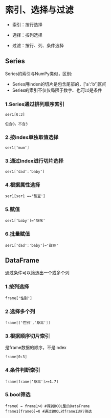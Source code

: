 # 索引、选择与过滤

+ 索引：按行选择

+ 选择：按列选择

+ 过滤：按行、列、条件选择

## Series
Series的索引与NumPy类似，区别:
+ Series用inden的切片是包含尾部的，['a':'b']区间
+ Series的索引不仅仅局限于数字、也可以是条件

### 1.Series通过排列顺序索引
    ser1[0:3]
    
    包含0，不含3
  
### 2.按index单独取值选择
    ser1['mum']

### 3.通过Index进行切片选择
    ser1['dad':'baby']
    
### 4.根据属性选择
    ser1[ser1 =='甜豆']

### 5.赋值
    ser1['baby']='咪咪'

### 6.批量赋值
    ser1['dad':'baby']='甜豆'

## DataFrame

通过条件可以筛选出一个或多个列

### 1.按列选择
    frame['性别']
    
### 2.选择多个列
    frame[['性别','身高']]
    
    
### 3.根据顺序切片索引
是frame数据的顺序，不是index

    frame[0:3]
    
### 4.条件判断索引

    frame[frame['身高']>=1.7]
    
### 5.bool筛选
    frame6 = frame1>0 #得到BOOL型的DataFrame
    frame1[frame6]=0 #通过BOOL对frame1进行筛选
    
